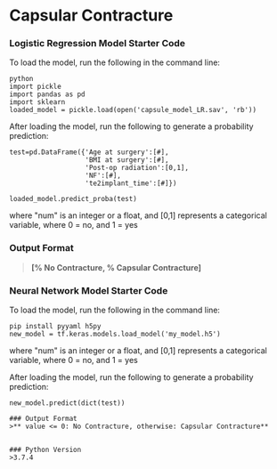 # Capsular Contracture

### Logistic Regression Model Starter Code
To load the model, run the following in the command line:
```
python
import pickle
import pandas as pd
import sklearn
loaded_model = pickle.load(open('capsule_model_LR.sav', 'rb'))
```

After loading the model, run the following to generate a probability prediction:
```
test=pd.DataFrame({'Age at surgery':[#],
                   'BMI at surgery':[#],
                   'Post-op radiation':[0,1],
                   'NF':[#],
                   'te2implant_time':[#]})
                   
loaded_model.predict_proba(test)
```
where "num" is an integer or a float, and [0,1] represents a categorical variable, where 0 = no, and 1 = yes

### Output Format
>**[% No Contracture, % Capsular Contracture]**

### Neural Network Model Starter Code
To load the model, run the following in the command line:
```
pip install pyyaml h5py
new_model = tf.keras.models.load_model('my_model.h5')
```
where "num" is an integer or a float, and [0,1] represents a categorical variable, where 0 = no, and 1 = yes

After loading the model, run the following to generate a probability prediction:
```
new_model.predict(dict(test))

### Output Format
>** value <= 0: No Contracture, otherwise: Capsular Contracture**


### Python Version
>3.7.4

